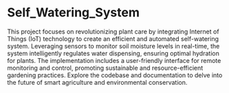 # Self_Watering_System

This project focuses on revolutionizing plant care by integrating Internet of Things (IoT) technology to create an efficient and automated self-watering system. Leveraging sensors to monitor soil moisture levels in real-time, the system intelligently regulates water dispensing, ensuring optimal hydration for plants. The implementation includes a user-friendly interface for remote monitoring and control, promoting sustainable and resource-efficient gardening practices. Explore the codebase and documentation to delve into the future of smart agriculture and environmental conservation.
